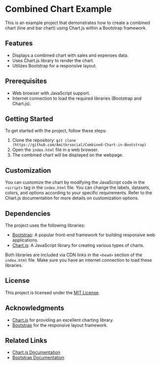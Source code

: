 # Combined Chart Example

This is an example project that demonstrates how to create a combined chart (line and bar chart) using Chart.js within a Bootstrap framework.

## Features

- Displays a combined chart with sales and expenses data.
- Uses Chart.js library to render the chart.
- Utilizes Bootstrap for a responsive layout.

## Prerequisites

- Web browser with JavaScript support.
- Internet connection to load the required libraries (Bootstrap and Chart.js).

## Getting Started

To get started with the project, follow these steps:

1. Clone the repository: `git clone (https://github.com/Amitkrsocial/Combined-Chart-in-Bootstrap)`
2. Open the `index.html` file in a web browser.
3. The combined chart will be displayed on the webpage.

## Customization

You can customize the chart by modifying the JavaScript code in the `<script>` tag in the `index.html` file. You can change the labels, datasets, colors, and options according to your specific requirements. Refer to the Chart.js documentation for more details on customization options.

## Dependencies

The project uses the following libraries:

- [Bootstrap](https://getbootstrap.com): A popular front-end framework for building responsive web applications.
- [Chart.js](https://www.chartjs.org): A JavaScript library for creating various types of charts.

Both libraries are included via CDN links in the `<head>` section of the `index.html` file. Make sure you have an internet connection to load these libraries.

## License

This project is licensed under the [MIT License](LICENSE).

## Acknowledgments

- [Chart.js](https://www.chartjs.org) for providing an excellent charting library.
- [Bootstrap](https://getbootstrap.com) for the responsive layout framework.

## Related Links

- [Chart.js Documentation](https://www.chartjs.org/docs/latest/)
- [Bootstrap Documentation](https://getbootstrap.com/docs/4.0/getting-started/introduction/)

